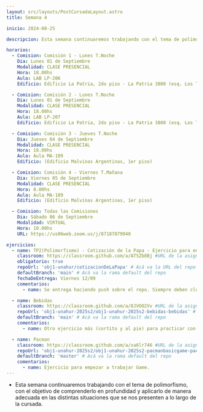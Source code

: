 ```yaml
---
layout: src/layouts/PostCursadaLayout.astro
title: Semana 4

inicio: 2024-08-25

descripcion: Esta semana continuaremos trabajando con el tema de polimorfismo, con el objetivo de comprenderlo en profundidad y aplicarlo de manera adecuada en las distintas situaciones que se nos presenten a lo largo de la cursada.

horarios:
  - Comision: Comisión 1 - Lunes T.Noche
    Dia: Lunes 01 de Septiembre
    Modalidad: CLASE PRESENCIAL
    Hora: 18.00hs
    Aula: LAB LP-206
    Edificio: Edificio La Patria, 2do piso - La Patria 3800 (esq. Los Toldos)

  - Comision: Comisión 2 - Lunes T.Noche
    Dia: Lunes 01 de Septiembre
    Modalidad: CLASE PRESENCIAL
    Hora: 18.00hs
    Aula: LAB LP-207
    Edificio: Edificio La Patria, 2do piso - La Patria 3800 (esq. Los Toldos)

  - Comision: Comisión 3 - Jueves T.Noche
    Dia: Jueves 04 de Septiembre
    Modalidad: CLASE PRESENCIAL
    Hora: 18.00hs
    Aula: Aula MA-109
    Edificio: (Edificio Malvinas Argentinas, 1er piso)

  - Comision: Comisión 4 - Viernes T.Mañana
    Dia: Viernes 05 de Septiembre
    Modalidad: CLASE PRESENCIAL
    Hora: 8.00hs
    Aula: Aula MA-109
    Edificio: (Edificio Malvinas Argentinas, 1er piso)

  - Comision: Todas las Comisiones
    Dia: Sábado 06 de Septiembre
    Modalidad: VIRTUAL
    Hora: 10.00hs
    URL: https://us06web.zoom.us/j/87187879948

ejercicios:
  - name: TP2(Polimorfismo) - Cotización de la Papa - Ejercicio para entregar haciendo push sobre el repositorio con la asignación correspondiente.
    classroom: https://classroom.github.com/a/ATSZb8Bj #URL de la asignación
    obligatorio: true
    repoUrl: 'obj1-unahur/cotizacionDeLaPapa' # Acá va la URL del repo sin el "https://github.com/"
    defaultBranch: 'main' # Acá va la rama default del repo
    fechaDeEntrega: Viernes 12/09
    comentarios:
      - name: Se entrega haciendo push sobre el repo. Siempre deben clonarse el repo que se genera para c/u al momento de Aceptar la asignación.

  - name: Bebidas
    classroom: https://classroom.github.com/a/8JVOO2Vv #URL de la asignación
    repoUrl: 'obj1-unahur-2025s2/obj1-unahur-2025s2-bebidas-bebidas' # Acá va la URL del repo sin el "https://github.com/"
    defaultBranch: 'main' # Acá va la rama default del repo
    comentarios:
      - name: Otro ejercicio más (cortito y al pie) para practicar con polimorfismo.

  - name: Pacman
    classroom: https://classroom.github.com/a/xa6lr746 #URL de la asignación
    repoUrl: 'obj1-unahur-2025s2/obj1-unahur-2025s2-pacmanbasicgame-pacmanBasicGame' # Acá va la URL del repo sin el "https://github.com/"
    defaultBranch: 'master' # Acá va la rama default del repo
    comentarios:
      - name: Ejercicio para empezar a trabajar Game.
---
```


- Esta semana continuaremos trabajando con el tema de polimorfismo, con el objetivo de comprenderlo en profundidad y aplicarlo de manera adecuada en las distintas situaciones que se nos presenten a lo largo de la cursada.
